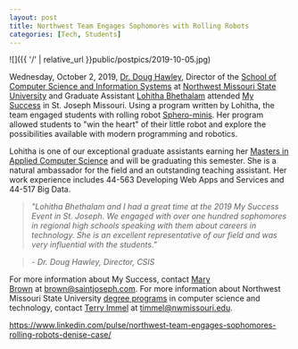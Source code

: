 ```yaml
---
layout: post
title: Northwest Team Engages Sophomores with Rolling Robots
categories: [Tech, Students]
---
```


![]({{ '/' | relative_url }}public/postpics/2019-10-05.jpg)

<div id="ember4322" class="ember-view">
<div class="reader-article-content" dir="ltr">
<div id="ember4322" class="ember-view">
<div class="reader-article-content" dir="ltr">
<div id="ember9988" class="ember-view">
<div class="reader-article-content" dir="ltr">
<p>Wednesday, October 2, 2019,&nbsp;<a href="https://www.nwmissouri.edu/csis/directory/hawley.htm" target="_blank" rel="nofollow noopener">Dr. Doug Hawley</a>, Director of the&nbsp;<a href="https://www.nwmissouri.edu/csis/" target="_blank" rel="nofollow noopener">School of Computer Science and Information Systems</a>&nbsp;at&nbsp;<a href="https://www.nwmissouri.edu/" target="_blank" rel="nofollow noopener">Northwest Missouri State University</a>&nbsp;and Graduate Assistant&nbsp;<a href="https://www.linkedin.com/in/lohitha-bhethalam-522571159/" target="_blank" rel="noopener">Lohitha Bhethalam</a>&nbsp;attended&nbsp;<a href="https://themysuccessevent.com/" target="_blank" rel="nofollow noopener">My Success</a>&nbsp;in St. Joseph Missouri. Using a program written by Lohitha, the team engaged students with rolling robot&nbsp;<a href="https://www.sphero.com/sphero-mini" target="_blank" rel="nofollow noopener">Sphero-minis</a>. Her program allowed students to "win the heart" of their little robot and explore the possibilities available with modern programming and robotics.</p>

<p>Lohitha is one of our exceptional graduate assistants earning her&nbsp;<a href="https://www.nwmissouri.edu/csis/msacs/index.htm" target="_blank" rel="nofollow noopener">Masters in Applied Computer Science</a>&nbsp;and will be graduating this semester. She is a natural ambassador for the field and an outstanding teaching assistant. Her work experience includes 44-563 Developing Web Apps and Services and 44-517 Big Data.</p>
<blockquote><em>"Lohitha Bhethalam and I had a great time at the 2019 My Success Event in St. Joseph.&nbsp;We engaged with over one hundred sophomores in regional high schools speaking with them about careers in technology. She is an excellent representative of our field and was very influential with the students."</em></blockquote>
<blockquote><em>- Dr. Doug Hawley, Director, CSIS</em></blockquote>
<p>For more information about My Success, contact&nbsp;<a href="https://www.linkedin.com/in/mary-brown-25439025/" target="_blank" rel="noopener">Mary Brown</a>&nbsp;at&nbsp;<a href="http://mailto:brown@saintjoseph.com/" target="_blank" rel="nofollow noopener">brown@saintjoseph.com</a>. For more information about Northwest Missouri State University&nbsp;<a href="https://www.nwmissouri.edu/csis/programs/index.htm" target="_blank" rel="nofollow noopener">degree programs</a>&nbsp;in computer science and technology, contact&nbsp;<a href="https://www.linkedin.com/in/terry-immel-82219a163/" target="_blank" rel="noopener">Terry Immel</a>&nbsp;at&nbsp;<a href="http://mailto:timmel@nwmissouri.edu/" target="_blank" rel="nofollow noopener">timmel@nwmissouri.edu</a>.</p>
</div>
</div>
</div>
</div>
</div>
</div>

<a href="https://www.linkedin.com/pulse/northwest-team-engages-sophomores-rolling-robots-denise-case/">https://www.linkedin.com/pulse/northwest-team-engages-sophomores-rolling-robots-denise-case/</a>